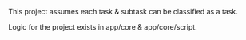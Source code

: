 This project assumes each task & subtask can be classified as a task.

Logic for the project exists in app/core & app/core/script.



